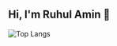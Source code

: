 ## Hi, I'm Ruhul Amin 👋

![Top Langs](https://github-readme-stats.vercel.app/api/top-langs/?username=ruhulaminWAD&layout=compact)
<!--
**ruhulaminWAD/ruhulaminWAD** is a ✨ _special_ ✨ repository because its `README.md` (this file) appears on your GitHub profile.

Here are some ideas to get you started:

- 🔭 I’m currently working on ...
- 🌱 I’m currently learning ...
- 👯 I’m looking to collaborate on ...
- 🤔 I’m looking for help with ...
- 💬 Ask me about ...
- 📫 How to reach me: ...
- 😄 Pronouns: ...
- ⚡ Fun fact: ...
-->

